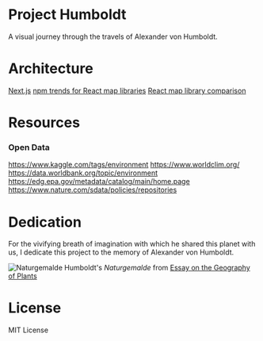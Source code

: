 Project Humboldt
=============
A visual journey through the travels of Alexander von Humboldt. 

# Architecture
[Next.js](https://nextjs.org/)
[npm trends for React map libraries](https://www.npmtrends.com/react-map-gl-vs-google-map-react-vs-react-mapbox-gl-vs-react-leaflet-vs-@terrestris/react-geo-vs-pigeon-maps)
[React map library comparison](https://blog.logrocket.com/react-map-library-comparison/)

# Resources
### Open Data
https://www.kaggle.com/tags/environment
https://www.worldclim.org/
https://data.worldbank.org/topic/environment
https://edg.epa.gov/metadata/catalog/main/home.page
https://www.nature.com/sdata/policies/repositories


# Dedication
For the vivifying breath of imagination with which he shared this planet with us, I dedicate this project to the memory of Alexander von Humboldt.

![Naturgemalde](https://i.etsystatic.com/16797989/r/il/247e23/1465591817/il_570xN.1465591817_nko7.jpg)
Humboldt's _Naturgemalde_ from [Essay on the Geography of Plants](http://gsp.humboldt.edu/OLM/Courses/GSP_510/Articles/Alexander_von_Humboldt,_Aime_Bonpland-Essay_on_the_Geography_of_Plants-University_Of_Chicago_Press%282009%29.pdf)

# License
MIT License